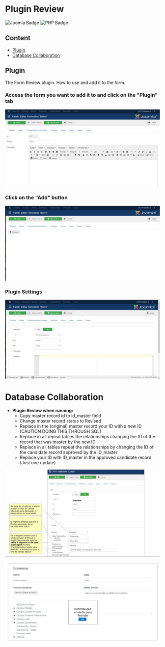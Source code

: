 # Plugin Review

![Joomla Badge](https://img.shields.io/badge/Joomla-5091CD?style=for-the-badge&logo=joomla&logoColor=white) ![PHP Badge](https://img.shields.io/badge/PHP-777BB4?style=for-the-badge&logo=php&logoColor=white)


## Content


- [Plugin](#plugin)
- [Database Collaboration](#collaboration)

## Plugin

The Form Review plugin. How to use and add it to the form.

### Access the form you want to add it to and click on the "Plugin" tab
<p align="center">
    <img src="../images/review01.jpeg">
</p>

### Click on the "Add" button
<p align="center">
    <img src="../images/review02.jpeg">
</p>

### Plugin Settings
<p align="center">
    <img src="../images/review03.jpeg">
</p>

<div id="colaboracao">
    <h1>Database Collaboration</h1>
</div>

- <b>Plugin Review when running:</b>
    - Copy master record id to id_master field
     - Change master record status to Revised
     - Replace in the (original) master record your ID with a new ID (CAUTION DOING THIS THROUGH SQL)
     - Replace in all repeat tables the relationships changing the ID of the record that was master by the new ID
     - Replace in all tables repeat the relationships by changing the ID of the candidate record approved by the ID_master
     - Replace your ID with ID_master in the approved candidate record (Just one update)

<p align="center">
    <img src="../images/review04.jpeg">
</p>

<p align="center">
    <img src="../images/review05.jpeg">
</p>
